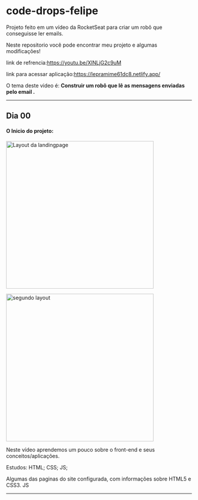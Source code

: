 # code-drops-felipe
 Projeto feito em um vídeo da RocketSeat para criar um robô que conseguisse ler emails.
 
 Neste repositorio você pode encontrar meu projeto e algumas modificações!
 
 link de refrencia:https://youtu.be/XlNLjG2c9uM
 
 
  link para acessar aplicação:https://lepramime61dc8.netlify.app/
 
 
 
 O tema deste video é: __Construir um robô que lê as mensagens enviadas pelo email .__
 
 ---
 ## Dia 00
  #### O Inicio do projeto: 
 <img src="https://user-images.githubusercontent.com/68368843/96212418-3c177200-0f4d-11eb-990d-b972b33fe8e7.PNG" 
 width="400px" title="Layout da landingpage" alt="Layout da landingpage">

 <img src="https://user-images.githubusercontent.com/68368843/96212450-505b6f00-0f4d-11eb-8a22-5582ab2c7b49.PNG" 
 width="400px" title="segundo layout" alt="segundo layout">
 
 
 Neste vídeo aprendemos um pouco sobre o front-end e seus conceitos/aplicações.
 
 Estudos: HTML; CSS; JS;
 
 Algumas das paginas do site configurada, com informações sobre HTML5 e CSS3. JS

 
 ---
